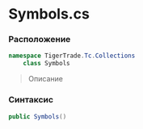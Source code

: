 
# Symbols.cs
### Расположение
```csharp
namespace TigerTrade.Tc.Collections  
    class Symbols
```

> Описание

### Синтаксис
```csharp
public Symbols()
```
